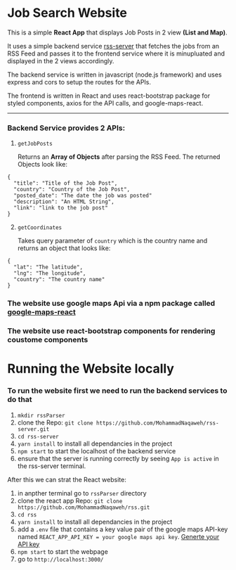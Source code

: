 # Job Search Website

This is a simple **React App** that displays Job Posts in 2 view **(List and Map)**.

It uses a simple backend service [rss-server](https://github.com/MohammadNaqaweh/rss-server.git) that fetches the jobs from an RSS Feed and passes it to the frontend service where it is minupluated and displayed in the 2 views accordingly.

The backend service is written in javascript (node.js framework) and uses express and cors to setup the routes for the APIs.

The frontend is written in React and uses react-bootstrap package for styled components, axios for the API calls, and google-maps-react.

---

### Backend Service provides 2 APIs: 

1. `getJobPosts`
    
    Returns an **Array of Objects** after parsing the RSS Feed. The returned Objects look like:
```
{
  "title": "Title of the Job Post",
  "country": "Country of the Job Post",
  "posted_date": "The date the job was posted"
  "description": "An HTML String",
  "link": "link to the job post"
}
```

2. `getCoordinates`

    Takes query parameter of `country` which is the country name and returns an object that looks like:

```
{
  "lat": "The latitude",
  "lng": "The longitude",
  "country": "The country name"
}
```

### The website use google maps Api via a npm package called [google-maps-react](https://www.npmjs.com/package/google-maps-react)

### The website use react-bootstrap components for rendering coustome components

# Running the Website locally

### To run the website first we need to run the backend services to do that

1. `mkdir rssParser`
2. clone the Repo: `git clone https://github.com/MohammadNaqaweh/rss-server.git`
3. `cd rss-server`
4. `yarn install` to install all dependancies in the project
5. `npm start` to start the localhost of the backend service 
6. ensure that the server is running correctly by seeing `App is active` in the rss-server terminal.

After this we can strat the React website:

1. in anpther terminal go to `rssParser` directory  
2. clone the react app Repo: `git clone https://github.com/MohammadNaqaweh/rss.git`
3. `cd rss`
4. `yarn install` to install all dependancies in the project
5. add a `.env` file that contains a key value pair of the google maps API-key named `REACT_APP_API_KEY = your google maps api key`. [Generte your API key](https://developers.google.com/maps/documentation/javascript/get-api-key)
6. `npm start` to start the webpage
7. go to `http://localhost:3000/`